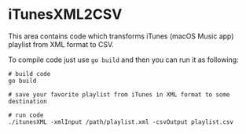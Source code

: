 # iTunesXML2CSV
This area contains code which transforms iTunes (macOS Music app) playlist from
XML format to CSV.

To compile code just use `go build` and then you can run it as following:
```
# build code
go build

# save your favorite playlist from iTunes in XML format to some destination

# run code
./itunesXML -xmlInput /path/playlist.xml -csvOutput playlist.csv
```
